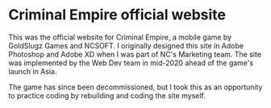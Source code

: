 # Criminal Empire official website

This was the official website for Criminal Empire, a mobile game by GoldSlugz Games and NCSOFT.  I originally designed this site in Adobe Photoshop and Adobe XD when I was part of NC's Marketing team.  The site was implemented by the Web Dev team in mid-2020 ahead of the game's launch in Asia. 

The game has since been decommissioned, but I took this as an opportunity to practice coding by rebuilding and coding the site myself. 